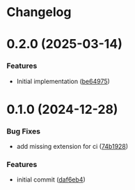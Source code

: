 # Changelog

# 0.2.0 (2025-03-14)


### Features

* Initial implementation ([be64975](https://github.com/mortenscheel/editor-links/commit/be6497562ece2ad90b22310e1a2f59000370696b))

# 0.1.0 (2024-12-28)


### Bug Fixes

* add missing extension for ci ([74b1928](https://github.com/mortenscheel/skeleton-laravel/commit/74b192865656c64a97a81b97e2ca0a36c224215e))


### Features

* initial commit ([daf6eb4](https://github.com/mortenscheel/skeleton-laravel/commit/daf6eb47bdd27ad477bffc4344527fe445dc5d27))
